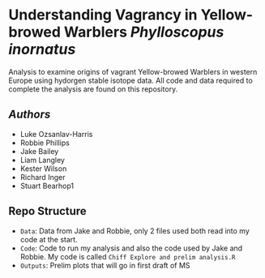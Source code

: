 # Understanding Vagrancy in Yellow-browed Warblers *Phylloscopus inornatus*

Analysis to examine origins of vagrant Yellow-browed Warblers in western Europe using hydorgen stable isotope data. All code and data required to complete the analysis are found on this repository.

## *Authors*
- Luke Ozsanlav-Harris
- Robbie Phillips 
- Jake Bailey
- Liam Langley
- Kester Wilson
- Richard Inger
- Stuart Bearhop1

## Repo Structure
- `Data`: Data from Jake and Robbie, only 2 files used both read into my code at the start. 
- `Code`: Code to run my analysis and also the code used by Jake and Robbie. My code is called `Chiff Explore and prelim analysis.R`
- `Outputs`: Prelim plots that will go in first draft of MS
